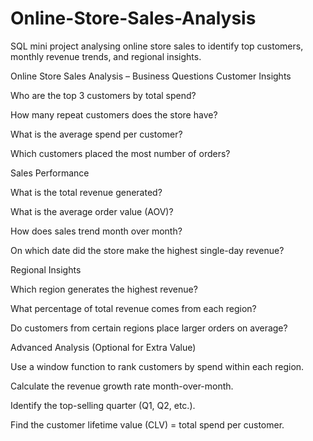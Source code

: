 # Online-Store-Sales-Analysis
SQL mini project analysing online store sales to identify top customers, monthly revenue trends, and regional insights.

Online Store Sales Analysis – Business Questions
Customer Insights

Who are the top 3 customers by total spend?

How many repeat customers does the store have?

What is the average spend per customer?

Which customers placed the most number of orders?

Sales Performance

What is the total revenue generated?

What is the average order value (AOV)?

How does sales trend month over month?

On which date did the store make the highest single-day revenue?

Regional Insights

Which region generates the highest revenue?

What percentage of total revenue comes from each region?

Do customers from certain regions place larger orders on average?

Advanced Analysis (Optional for Extra Value)

Use a window function to rank customers by spend within each region.

Calculate the revenue growth rate month-over-month.

Identify the top-selling quarter (Q1, Q2, etc.).

Find the customer lifetime value (CLV) = total spend per customer.
